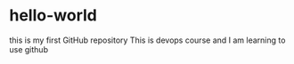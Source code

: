 # hello-world
this is my first GitHub repository
This is devops course and I am learning to use github
